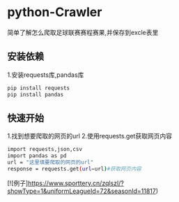 # python-Crawler
简单了解怎么爬取足球联赛赛程赛果,并保存到excle表里

## 安装依赖
  1.安装requests库,pandas库
  ```bash
  pip install requests
  pip install pandas
  ```

## 快速开始
  1.找到想要爬取的网页的url
  2.使用requests.get获取网页内容
  ```bash
  import requests,json,csv
  import pandas as pd
  url = "这里填要爬取的网页的url"
  response = requests.get(url=url)#获取网页内容
  ```
  [![例子]https://www.sporttery.cn/zqlszl/?showType=1&uniformLeagueId=72&seasonId=11817)
